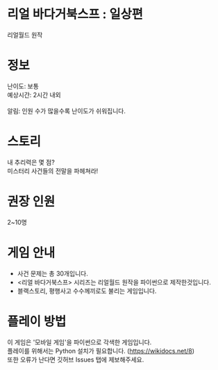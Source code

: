 # 리얼 바다거북스프 : 일상편
리얼월드 원작

# 정보
난이도: 보통<br>
예상시간: 2시간 내외<br>
<br>
알림: 인원 수가 많을수록 난이도가 쉬워집니다.<br>

# 스토리
내 추리력은 몇 점?<br>
미스터리 사건들의 전말을 파헤쳐라!<br>

# 권장 인원
2~10명<br>

# 게임 안내
- 사건 문제는 총 30개입니다.
- <리얼 바다거북스프> 시리즈는 리얼월드 원작을 파이썬으로 제작한것입니다.
- 블랙스토리, 평행사고 수수께끼로도 불리는 게임입니다.

# 플레이 방법
이 게임은 '모바일 게임'을 파이썬으로 각색한 게임입니다.<br>
플레이를 위해서는 Python 설치가 필요합니다. (https://wikidocs.net/8)<br>
또한 오류가 난다면 깃허브 Issues 탭에 제보해주세요.
